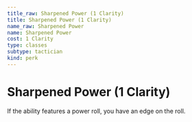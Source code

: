 ```yaml
---
title_raw: Sharpened Power (1 Clarity)
title: Sharpened Power (1 Clarity)
name_raw: Sharpened Power
name: Sharpened Power
cost: 1 Clarity
type: classes
subtype: tactician
kind: perk
---
```


# Sharpened Power (1 Clarity)

If the ability features a power roll, you have an edge on the roll.
